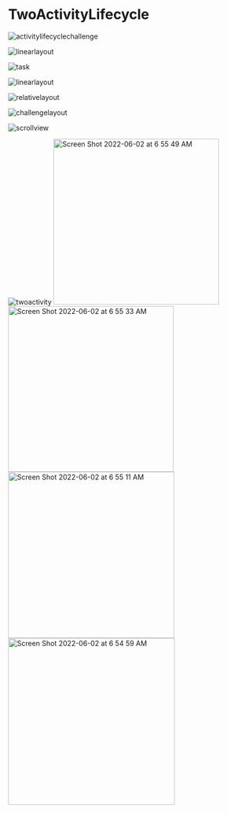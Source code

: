 
# TwoActivityLifecycle
![activitylifecyclechallenge](https://user-images.githubusercontent.com/50479152/161800748-df9bbd5e-64e1-4146-ad35-285bb5e48d3d.gif)

![linearlayout](https://user-images.githubusercontent.com/50479152/171525553-b8445bba-da2b-4c3d-8799-033fec67731f.gif)

![task](https://user-images.githubusercontent.com/50479152/171525596-4ed3f8ce-d7fa-4fa3-bc7f-a9e57ec34516.gif)

![linearlayout](https://user-images.githubusercontent.com/50479152/171525802-7aa45a0b-f374-4aed-a09e-ae1b6a50f1e0.gif)

![relativelayout](https://user-images.githubusercontent.com/50479152/171525825-edc53d69-5048-41fe-9671-6bd030a5dfc1.gif)

![challengelayout](https://user-images.githubusercontent.com/50479152/171525839-cddc311a-e9c4-482c-9073-7d814bdca058.gif)

![scrollview](https://user-images.githubusercontent.com/50479152/171525866-3c5d2616-4eca-4d43-9943-96c6982137ca.gif)

![twoactivity](https://user-images.githubusercontent.com/50479152/171525891-e0eae015-657a-44ff-ab94-9d07e47ccf6c.gif)
<img width="337" alt="Screen Shot 2022-06-02 at 6 55 49 AM" src="https://user-images.githubusercontent.com/50479152/171526720-9762bf4e-47f0-4cb4-b723-0474ba9e5e82.png">
<img width="337" alt="Screen Shot 2022-06-02 at 6 55 33 AM" src="https://user-images.githubusercontent.com/50479152/171526732-1e61e5b9-d91f-4bba-bfbf-3cf19c789513.png">
<img width="338" alt="Screen Shot 2022-06-02 at 6 55 11 AM" src="https://user-images.githubusercontent.com/50479152/171526789-d8dd4f8c-a960-41fe-8310-0c53ee7a0e45.png">
<img width="339" alt="Screen Shot 2022-06-02 at 6 54 59 AM" src="https://user-images.githubusercontent.com/50479152/171526816-ca5de159-c0ca-482d-9214-3408dd32a6cf.png">
